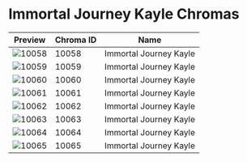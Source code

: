 # Immortal Journey Kayle Chromas

| Preview | Chroma ID | Name |
|---------|-----------|------|
| ![10058](https://raw.communitydragon.org/latest/plugins/rcp-be-lol-game-data/global/default/v1/champion-chroma-images/10/10058.png) | 10058 | Immortal Journey Kayle |
| ![10059](https://raw.communitydragon.org/latest/plugins/rcp-be-lol-game-data/global/default/v1/champion-chroma-images/10/10059.png) | 10059 | Immortal Journey Kayle |
| ![10060](https://raw.communitydragon.org/latest/plugins/rcp-be-lol-game-data/global/default/v1/champion-chroma-images/10/10060.png) | 10060 | Immortal Journey Kayle |
| ![10061](https://raw.communitydragon.org/latest/plugins/rcp-be-lol-game-data/global/default/v1/champion-chroma-images/10/10061.png) | 10061 | Immortal Journey Kayle |
| ![10062](https://raw.communitydragon.org/latest/plugins/rcp-be-lol-game-data/global/default/v1/champion-chroma-images/10/10062.png) | 10062 | Immortal Journey Kayle |
| ![10063](https://raw.communitydragon.org/latest/plugins/rcp-be-lol-game-data/global/default/v1/champion-chroma-images/10/10063.png) | 10063 | Immortal Journey Kayle |
| ![10064](https://raw.communitydragon.org/latest/plugins/rcp-be-lol-game-data/global/default/v1/champion-chroma-images/10/10064.png) | 10064 | Immortal Journey Kayle |
| ![10065](https://raw.communitydragon.org/latest/plugins/rcp-be-lol-game-data/global/default/v1/champion-chroma-images/10/10065.png) | 10065 | Immortal Journey Kayle |